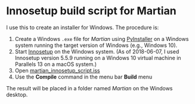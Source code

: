 Innosetup build script for Martian
===============================

I use this to create an installer for Windows. The procedure is:

1. Create a Windows `.exe` file for _Martian_ using [PyInstaller](http://www.pyinstaller.org) on a Windows system running the target version of Windows (e.g., Windows 10).
2. Start [Innosetup](http://www.jrsoftware.org/isinfo.php) on the Windows system.  (As of 2018-06-07, I used Innosetup version 5.5.9 running on a Windows 10 virtual machine in Parallels 13 on a macOS system.)
3. Open [martian_innosetup_script.iss](./martian_innosetup_script.iss)
4. Use the **Compile** command in the menu bar **Build** menu

The result will be placed in a folder named _Martian_ on the Windows desktop.
